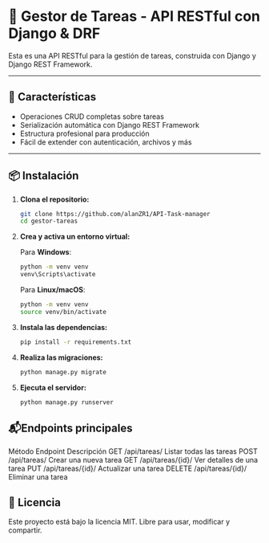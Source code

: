 # 🧠 Gestor de Tareas - API RESTful con Django & DRF

Esta es una API RESTful para la gestión de tareas, construida con Django y Django REST Framework.

---

## 🚀 Características

- Operaciones CRUD completas sobre tareas
- Serialización automática con Django REST Framework
- Estructura profesional para producción
- Fácil de extender con autenticación, archivos y más

---

## 📦 Instalación

1. **Clona el repositorio:**
   
   ```bash
   git clone https://github.com/alanZR1/API-Task-manager
   cd gestor-tareas
   ```

2. **Crea y activa un entorno virtual:**

   Para **Windows**:
   ```bash
   python -m venv venv
   venv\Scripts\activate
   ```

   Para **Linux/macOS**:
   ```bash
   python -m venv venv
   source venv/bin/activate
   ```

3. **Instala las dependencias:**
   ```bash
   pip install -r requirements.txt
   ```

4. **Realiza las migraciones:**
   ```bash
   python manage.py migrate
   ```

5. **Ejecuta el servidor:**
   ```bash
   python manage.py runserver
   ```


## 📬Endpoints principales
Método	Endpoint	Descripción
GET	/api/tareas/	Listar todas las tareas
POST	/api/tareas/	Crear una nueva tarea
GET	/api/tareas/{id}/	Ver detalles de una tarea
PUT	/api/tareas/{id}/	Actualizar una tarea
DELETE	/api/tareas/{id}/	Eliminar una tarea


## 📄 Licencia
Este proyecto está bajo la licencia MIT. Libre para usar, modificar y compartir.